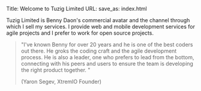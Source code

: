 Title: Welcome to Tuzig Limited
URL:
save_as: index.html

Tuzig Limited is Benny Daon's commercial avatar and the
channel through which I sell my services. I provide web and mobile development
services for agile projects and I prefer to work for open source
projects.

> "I've known Benny for over 20 years and he is one of the best coders
> out there. He groks the coding craft and the agile development process.
> He is also a leader, one who prefers to lead from the bottom, connecting
> with his peers and users to ensure the team is developing the right
> product together. "
>
> (Yaron Segev, XtremIO Founder)

